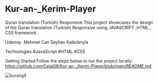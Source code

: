 # Kur-an-_Kerim-Player

Quran translation (Turkish) Responsive
This project showcases the design of the Quran translation (Turkish) Responsive using JAVASCRİPT ,HTML , CSS framework.

Udemig- Mehmet Can Seyhan Katkılarıyla


Technologies
#JavaScript
#HTML
#CSS

Getting Started
Follow the steps below to run the project locally:
https://github.com/Celal08/Kur-an-_Kerim-Player/blob/main/README.md


![kurangif](https://github.com/Celal08/Kur-an-_Kerim-Player/assets/155475492/9a8228ae-4827-49c4-a34b-4b81532e9a80)
